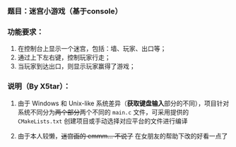 ### 题目：迷宫小游戏（基于console）

### 功能要求：

1. 在控制台上显示一个迷宫，包括：墙、玩家、出口等；
1. 通过上下左右键，控制玩家行走；
1. 当玩家到达出口，则显示玩家赢得了游戏；



### 说明（By X5tar）：

1. 由于 Windows 和 Unix-like 系统差异（**获取键盘输入**部分的不同），项目针对系统不同分为~~两个部分~~两个不同的 `main.c` 文件，可采用提供的 `CMakeLists.txt` 创建项目或手动选择对应平台的文件进行编译

2. 由于本人较懒，~~迷宫画的 emmm... 不说了~~ 在女朋友的帮助下改的好看一点了

